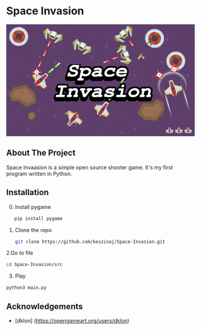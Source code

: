 # Space Invasion
<p align="center">
  <a href="https://github.com/keszinaj/Space-Invasion">
    <img src="logogit.png" alt="Logo">
  </a>
</p>

## About The Project
Space Invaasion is a simple open source shooter game. It's my first program written in Python.
## Installation
0. Install pygame 
```sh
   pip install pygame
   ````
1. Clone the repo
   ```sh
   git clone https://github.com/keszinaj/Space-Invasion.git
   ```
2.Go to file
  ```sh
  cd Space-Invasion/src
  ```
3. Play
  ```sh
  python3 main.py
  ```
 ## Acknowledgements

* [dklon] (https://opengameart.org/users/dklon)


